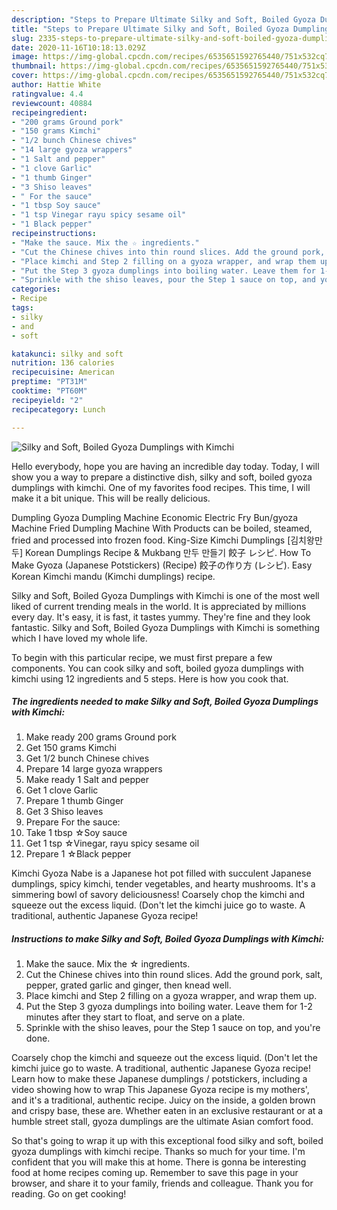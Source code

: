 ```yaml
---
description: "Steps to Prepare Ultimate Silky and Soft, Boiled Gyoza Dumplings with Kimchi"
title: "Steps to Prepare Ultimate Silky and Soft, Boiled Gyoza Dumplings with Kimchi"
slug: 2335-steps-to-prepare-ultimate-silky-and-soft-boiled-gyoza-dumplings-with-kimchi
date: 2020-11-16T10:18:13.029Z
image: https://img-global.cpcdn.com/recipes/6535651592765440/751x532cq70/silky-and-soft-boiled-gyoza-dumplings-with-kimchi-recipe-main-photo.jpg
thumbnail: https://img-global.cpcdn.com/recipes/6535651592765440/751x532cq70/silky-and-soft-boiled-gyoza-dumplings-with-kimchi-recipe-main-photo.jpg
cover: https://img-global.cpcdn.com/recipes/6535651592765440/751x532cq70/silky-and-soft-boiled-gyoza-dumplings-with-kimchi-recipe-main-photo.jpg
author: Hattie White
ratingvalue: 4.4
reviewcount: 40884
recipeingredient:
- "200 grams Ground pork"
- "150 grams Kimchi"
- "1/2 bunch Chinese chives"
- "14 large gyoza wrappers"
- "1 Salt and pepper"
- "1 clove Garlic"
- "1 thumb Ginger"
- "3 Shiso leaves"
- " For the sauce"
- "1 tbsp Soy sauce"
- "1 tsp Vinegar rayu spicy sesame oil"
- "1 Black pepper"
recipeinstructions:
- "Make the sauce. Mix the ☆ ingredients."
- "Cut the Chinese chives into thin round slices. Add the ground pork, salt, pepper, grated garlic and ginger, then knead well."
- "Place kimchi and Step 2 filling on a gyoza wrapper, and wrap them up."
- "Put the Step 3 gyoza dumplings into boiling water. Leave them for 1-2 minutes after they start to float, and serve on a plate."
- "Sprinkle with the shiso leaves, pour the Step 1 sauce on top, and you&#39;re done."
categories:
- Recipe
tags:
- silky
- and
- soft

katakunci: silky and soft 
nutrition: 136 calories
recipecuisine: American
preptime: "PT31M"
cooktime: "PT60M"
recipeyield: "2"
recipecategory: Lunch

---
```



![Silky and Soft, Boiled Gyoza Dumplings with Kimchi](https://img-global.cpcdn.com/recipes/6535651592765440/751x532cq70/silky-and-soft-boiled-gyoza-dumplings-with-kimchi-recipe-main-photo.jpg)

Hello everybody, hope you are having an incredible day today. Today, I will show you a way to prepare a distinctive dish, silky and soft, boiled gyoza dumplings with kimchi. One of my favorites food recipes. This time, I will make it a bit unique. This will be really delicious.

Dumpling Gyoza Dumpling Machine Economic Electric Fry Bun/gyoza Machine Fried Dumpling Machine With Products can be boiled, steamed, fried and processed into frozen food. King-Size Kimchi Dumplings [김치왕만두] Korean Dumplings Recipe &amp; Mukbang 만두 만들기 餃子 レシピ. How To Make Gyoza (Japanese Potstickers) (Recipe) 餃子の作り方 (レシピ). Easy Korean Kimchi mandu (Kimchi dumplings) recipe.

Silky and Soft, Boiled Gyoza Dumplings with Kimchi is one of the most well liked of current trending meals in the world. It is appreciated by millions every day. It's easy, it is fast, it tastes yummy. They're fine and they look fantastic. Silky and Soft, Boiled Gyoza Dumplings with Kimchi is something which I have loved my whole life.


To begin with this particular recipe, we must first prepare a few components. You can cook silky and soft, boiled gyoza dumplings with kimchi using 12 ingredients and 5 steps. Here is how you cook that.

<!--inarticleads1-->

##### The ingredients needed to make Silky and Soft, Boiled Gyoza Dumplings with Kimchi:

1. Make ready 200 grams Ground pork
1. Get 150 grams Kimchi
1. Get 1/2 bunch Chinese chives
1. Prepare 14 large gyoza wrappers
1. Make ready 1 Salt and pepper
1. Get 1 clove Garlic
1. Prepare 1 thumb Ginger
1. Get 3 Shiso leaves
1. Prepare  For the sauce:
1. Take 1 tbsp ☆Soy sauce
1. Get 1 tsp ☆Vinegar, rayu spicy sesame oil
1. Prepare 1 ☆Black pepper


Kimchi Gyoza Nabe is a Japanese hot pot filled with succulent Japanese dumplings, spicy kimchi, tender vegetables, and hearty mushrooms. It&#39;s a simmering bowl of savory deliciousness! Coarsely chop the kimchi and squeeze out the excess liquid. (Don&#39;t let the kimchi juice go to waste. A traditional, authentic Japanese Gyoza recipe! 

<!--inarticleads2-->

##### Instructions to make Silky and Soft, Boiled Gyoza Dumplings with Kimchi:

1. Make the sauce. Mix the ☆ ingredients.
1. Cut the Chinese chives into thin round slices. Add the ground pork, salt, pepper, grated garlic and ginger, then knead well.
1. Place kimchi and Step 2 filling on a gyoza wrapper, and wrap them up.
1. Put the Step 3 gyoza dumplings into boiling water. Leave them for 1-2 minutes after they start to float, and serve on a plate.
1. Sprinkle with the shiso leaves, pour the Step 1 sauce on top, and you&#39;re done.


Coarsely chop the kimchi and squeeze out the excess liquid. (Don&#39;t let the kimchi juice go to waste. A traditional, authentic Japanese Gyoza recipe! Learn how to make these Japanese dumplings / potstickers, including a video showing how to wrap This Japanese Gyoza recipe is my mothers&#39;, and it&#39;s a traditional, authentic recipe. Juicy on the inside, a golden brown and crispy base, these are. Whether eaten in an exclusive restaurant or at a humble street stall, gyoza dumplings are the ultimate Asian comfort food. 

So that's going to wrap it up with this exceptional food silky and soft, boiled gyoza dumplings with kimchi recipe. Thanks so much for your time. I'm confident that you will make this at home. There is gonna be interesting food at home recipes coming up. Remember to save this page in your browser, and share it to your family, friends and colleague. Thank you for reading. Go on get cooking!
